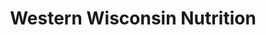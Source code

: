 ---
title: "Western Wisconsin Nutrition"
url: /ellsworth/western-wisconsin-nutrition/
shop: Landwirtschaftlich
---